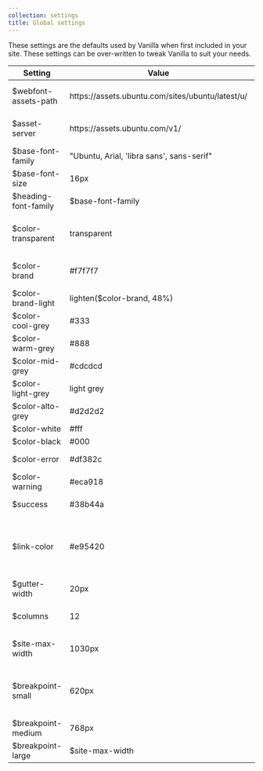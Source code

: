 ```yaml
---
collection: settings
title: Global settings
---
```


These settings are the defaults used by Vanilla when first included in your site. These settings can be over-written to tweak Vanilla to suit your needs.
<table>
  <thead>
    <tr>
      <th>Setting</th>
      <th>Value</th>
      <th>Notes</th>
    </tr>
  </thead>
  <tbody>
    <tr>
      <td>$webfont-assets-path</td>
      <td>https://assets.ubuntu.com/sites/ubuntu/latest/u/</td>
      <td>assets database path</td>
    </tr>
    <tr>
      <td>$asset-server</td>
      <td>https://assets.ubuntu.com/v1/</td>
      <td>assets server address</td>
    </tr>
    <tr>
      <td>$base-font-family</td>
      <td>"Ubuntu, Arial, 'libra sans', sans-serif"</td>
      <td>Base font family</td>
    </tr>
    <tr>
      <td>$base-font-size</td>
      <td>16px</td>
      <td>Base font size</td>
    </tr>
    <tr>
      <td>$heading-font-family</td>
      <td>$base-font-family</td>
      <td>Heading font family</td>
    </tr>
    <tr>
      <td>$color-transparent</td>
      <td>transparent</td>
      <td>transparent to use throughout the site</td>
    </tr>
    <tr>
      <td>$color-brand</td>
      <td>#f7f7f7</td>
      <td>the theme's core brand colour</td>
    </tr>
    <tr>
      <td>$color-brand-light</td>
      <td>lighten($color-brand, 48%)</td>
      <td>light brand colour</td>
    </tr>
    <tr>
      <td>$color-cool-grey</td>
      <td>#333</td>
      <td>cool grey</td>
    </tr>
    <tr>
      <td>$color-warm-grey</td>
      <td>#888</td>
      <td>warm grey</td>
    </tr>
    <tr>
      <td>$color-mid-grey</td>
      <td>#cdcdcd</td>
      <td>mid grey</td>
    </tr>
    <tr>
      <td>$color-light-grey</td>
      <td>light grey</td>
      <td>light grey</td>
    </tr>
    <tr>
      <td>$color-alto-grey</td>
      <td>#d2d2d2</td>
      <td>alto grey</td>
    </tr>
    <tr>
      <td>$color-white</td>
      <td>#fff</td>
      <td>white</td>
    </tr>
    <tr>
      <td>$color-black</td>
      <td>#000</td>
      <td>black</td>
    </tr>
    <tr>
      <td>$color-error</td>
      <td>#df382c</td>
      <td>error notifications</td>
    </tr>
    <tr>
      <td>$color-warning</td>
      <td>#eca918</td>
      <td>warning notifications</td>
    </tr>
    <tr>
      <td>$success</td>
      <td>#38b44a</td>
      <td>success notifications</td>
    </tr>
    <tr>
      <td>$link-color</td>
      <td>#e95420</td>
      <td>This is the global link color, mainly used for links in content</td>
    </tr>
    <tr>
      <td>$gutter-width</td>
      <td>20px</td>
      <td>gutter width</td>
    </tr>    
    <tr>
      <td>$columns</td>
      <td>12</td>
      <td>number of columns in the grid</td>
    </tr>    
    <tr>
      <td>$site-max-width</td>
      <td>1030px</td>
      <td>site maximum width</td>
    </tr>
    <tr>
      <td>$breakpoint-small</td>
      <td>620px</td>
      <td>Threshold to switch to small screen navigation</td>
    </tr>    
    <tr>
      <td>$breakpoint-medium</td>
      <td>768px</td>
      <td>Medium breakpoint</td>
    </tr>    
    <tr>
      <td>$breakpoint-large</td>
      <td>$site-max-width</td>
      <td>Large breakpoint</td>
    </tr>    
  </tbody>
</table>
